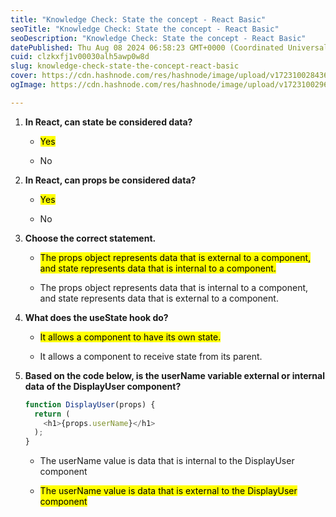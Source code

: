 ```yaml
---
title: "Knowledge Check: State the concept - React Basic"
seoTitle: "Knowledge Check: State the concept - React Basic"
seoDescription: "Knowledge Check: State the concept - React Basic"
datePublished: Thu Aug 08 2024 06:58:23 GMT+0000 (Coordinated Universal Time)
cuid: clzkxfj1v00030alh5awp0w8d
slug: knowledge-check-state-the-concept-react-basic
cover: https://cdn.hashnode.com/res/hashnode/image/upload/v1723100284365/647655cd-09b7-402a-971a-a98acc73114e.png
ogImage: https://cdn.hashnode.com/res/hashnode/image/upload/v1723100296574/22b4a02c-d52a-40ad-8011-1af7b4ad1296.png

---
```


1. **In React, can state be considered data?**
    
    * <mark>Yes</mark>
        
    * No
        
2. **In React, can props be considered data?**
    
    * <mark>Yes</mark>
        
    * No
        
3. **Choose the correct statement.**
    
    * <mark>The props object represents data that is external to a component, and state represents data that is internal to a component.</mark>
        
    * The props object represents data that is internal to a component, and state represents data that is external to a component.
        
4. **What does the useState hook do?**
    
    * <mark>It allows a component to have its own state.</mark>
        
    * It allows a component to receive state from its parent.
        
5. **Based on the code below, is the userName variable external or internal data of the DisplayUser component?**
    
    ```javascript
    function DisplayUser(props) {
      return (
        <h1>{props.userName}</h1>
      );
    }
    ```
    
    * The userName value is data that is internal to the DisplayUser component
        
    * <mark>The userName value is data that is external to the DisplayUser component</mark>